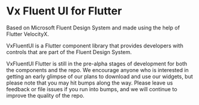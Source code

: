 # Vx Fluent UI for Flutter

Based on Microsoft Fluent Design System and made using the help of Flutter VelocityX.

VxFluentUI is a Flutter component library that provides developers with controls that are part of the Fluent Design System.

VxFluentUI Flutter is still in the pre-alpha stages of development for both the components and the repo. We encourage anyone who is interested in getting an early glimpse of our plans to download and use our widgets, but please note that you may hit bumps along the way. Please leave us feedback or file issues if you run into bumps, and we will continue to improve the quality of the repo.
